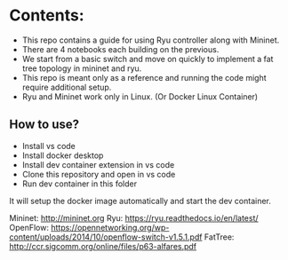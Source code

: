 # Contents:

* This repo contains a guide for using Ryu controller along with Mininet.
* There are 4 notebooks each building on the previous.
* We start from a basic switch and move on quickly to implement a fat tree topology in mininet and ryu.
* This repo is meant only as a reference and running the code might require additional setup.
* Ryu and Mininet work only in Linux. (Or Docker Linux Container)

## How to use?

* Install vs code
* Install docker desktop
* Install dev container extension in vs code
* Clone this repository and open in vs code
* Run dev container in this folder

It will setup the docker image automatically and start the dev container.

Mininet: http://mininet.org
Ryu: https://ryu.readthedocs.io/en/latest/
OpenFlow: https://opennetworking.org/wp-content/uploads/2014/10/openflow-switch-v1.5.1.pdf
FatTree: http://ccr.sigcomm.org/online/files/p63-alfares.pdf
